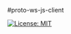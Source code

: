 #proto-ws-js-client

[![License: MIT](https://img.shields.io/badge/License-MIT-yellow.svg)](https://opensource.org/licenses/MIT)
